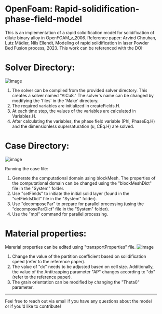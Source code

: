 # OpenFoam: Rapid-solidification-phase-field-model

This is an implementation of a rapid solidification model for solidification of dilute binary alloy in OpenFOAM_v_2006.
Reference paper: Arvind Chouhan, Lutz Mädler, Nils Ellendt, Modeling of rapid solidification in laser Powder Bed Fusion process, 2023.
This work can be referenced with the DOI: 

# Solver Directory: 
![image](https://github.com/ArvindChouhan/OpenFOAM-Rapid-solidification-phase-field-model/assets/101119473/15e70864-6bc5-4f7f-b7b1-a715e7f3bf55)

1. The solver can be compiled from the provided solver directory. This creates a solver named "AlCu8." The solver's name can be changed by modifying the 'files' in the 'Make' directory.
2. The required variables are initialized in createFields.H.
3. At each time step, the values of the variables are calculated in Variables.H.
4. After calculating the variables, the phase field variable (Phi, PhaseEq.H) and the dimensionless supersaturation (u, CEq.H) are solved.

# Case Directory: 
![image](https://github.com/ArvindChouhan/OpenFOAM-Rapid-solidification-phase-field-model/assets/101119473/3f776edb-ddfa-4e85-9ed6-b1deecdea8bf)

Running the case file:
1. Generate the computational domain using blockMesh. The properties of the computational domain can be changed using the "blockMeshDict" file in the "System" folder.
2. Use "setFields" to initiate the initial solid layer (found in the "setFieldsDict" file in the "System" folder).
3. Use "decomposePar" to prepare for parallel processing (using the "decomposeParDict" file in the "System" folder).
4. Use the "mpi" command for parallel processing.

   
# Material properties:
Marerial properties can be edited using "transportProperties" file.
![image](https://github.com/ArvindChouhan/OpenFOAM-Rapid-solidification-phase-field-model/assets/101119473/a429db07-d8ea-4839-afd6-1cdc0e7755a3)

1. Change the value of the partition coefficient based on solidification speed (refer to the reference paper).
2. The value of "dx" needs to be adjusted based on cell size. Additionally, the value of the Antitrapping parameter "AP" changes according to "dx" (refer to the reference paper).
3. The grain orientation can be modified by changing the "Theta0" parameter.
**************************************************************************************************************************************************


Feel free to reach out via email if you have any questions about the model or if you'd like to contribute!




    

